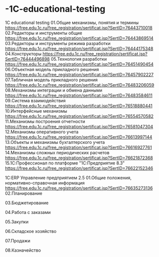 # -1C-educational-testing
 1C educational testing
01.Общие механизмы, понятия и термины   
https://free.edu.1c.ru/free_registration/sertificat.jsp?SertID=76443710018
02.Редакторы и инструменты общие  
https://free.edu.1c.ru/free_registration/sertificat.jsp?SertID=76443869514
03.Редакторы и инструменты режима разработки
https://free.edu.1c.ru/free_registration/sertificat.jsp?SertID=76444175348
04.Конструкторы
https://free.edu.1c.ru/free_registration/sertificat.jsp?SertID=76444496898
05.Технология разработки
https://free.edu.1c.ru/free_registration/sertificat.jsp?SertID=76451490454
06.Объектная модель прикладного решения
https://free.edu.1c.ru/free_registration/sertificat.jsp?SertID=76457902227
07.Табличная модель прикладного решения
https://free.edu.1c.ru/free_registration/sertificat.jsp?SertID=76483206059
08.Механизмы интеграции и обмена данными
https://free.edu.1c.ru/free_registration/sertificat.jsp?SertID=76483584611
09.Система взаимодействия
https://free.edu.1c.ru/free_registration/sertificat.jsp?SertID=76518880441
10.Интерфейсные механизмы
https://free.edu.1c.ru/free_registration/sertificat.jsp?SertID=76554570582
11.Механизмы построения отчетности
https://free.edu.1c.ru/free_registration/sertificat.jsp?SertID=76581047304
12.Механизмы оперативного учета
https://free.edu.1c.ru/free_registration/sertificat.jsp?SertID=76613997144
13.Объекты и механизмы бухгалтерского учета
https://free.edu.1c.ru/free_registration/sertificat.jsp?SertID=76616927761
14.Механизмы сложных периодических расчетов
https://free.edu.1c.ru/free_registration/sertificat.jsp?SertID=76621872368
15.1С:Профессионал по платформе "1С:Предприятие 8.3"
https://free.edu.1c.ru/free_registration/sertificat.jsp?SertID=76622152346

1С:ERP Управление предприятием 2.5
01.Общие положения, нормативно-справочная информация
https://free.edu.1c.ru/free_registration/sertificat.jsp?SertID=76635273136
02.Планирование

03.Бюджетирование

04.Работа с заказами

05.Закупки

06.Складское хозяйство

07.Продажи

08.Казначейство

